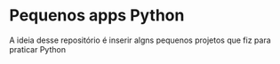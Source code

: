 # Pequenos apps Python
A ideia desse repositório é inserir algns pequenos projetos que fiz para praticar Python
